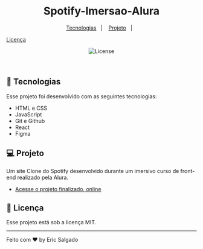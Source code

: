 <h1 align="center"> Spotify-Imersao-Alura </h1>


<p align="center">
  <a href="#-tecnologias">Tecnologias</a>&nbsp;&nbsp;&nbsp;|&nbsp;&nbsp;&nbsp;
  <a href="#-projeto">Projeto</a>&nbsp;&nbsp;&nbsp;|&nbsp;&nbsp;&nbsp;

  <a href="#memo-licença">Licença</a>
</p>

<p align="center">
  <img alt="License" src="https://img.shields.io/static/v1?label=license&message=MIT&color=49AA26&labelColor=000000">
</p>

<br>

## 🚀 Tecnologias

Esse projeto foi desenvolvido com as seguintes tecnologias:

- HTML e CSS
- JavaScript
- Git e Github
- React
- Figma

## 💻 Projeto

  Um site Clone do Spotify desenvolvido durante um imersivo curso de front-end realizado pela Alura.

- [Acesse o projeto finalizado, online](https://ericsalt.github.io/Spotify-Imersao-Alura/)

## :memo: Licença

Esse projeto está sob a licença MIT.

---

Feito com ♥ by Eric Salgado
